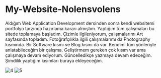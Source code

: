 # My-Website-Nolensvolens

Aldığım Web Application Development dersinden sonra kendi websitemi portfolyo tarzında hazırlama kararı almıştım. Yaptığım tüm çalışmaları bu sitede toplamaya başladım. Çizimle ilgileniyorum, çalışmalarımı Art sayfasında topladım. Fotoğrafçılıkla ilgili çalışmalarımı da Photography kısmında. Bir Software kısmı ve Blog kısmı da var. Kendimi tüm yönleriyle anlatabileceğim bir çalışma.
Geliştirmem gereken çok kısım var ama çalışmaya devam ediyorum. Güncelledikçe yazmaya devam edeceğim. Şimdilik yaptığım kısımları buraya ekleyeceğim.

![4](https://user-images.githubusercontent.com/96079325/179717593-39405dea-0913-4b7b-bd8a-74a1ded6449c.PNG)
![5](https://user-images.githubusercontent.com/96079325/179717614-1f7a9ac9-e098-413b-9074-76f103f3af96.PNG)
